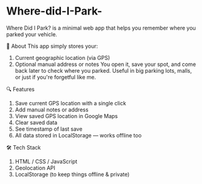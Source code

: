 # Where-did-I-Park-
Where Did I Park? is a minimal web app that helps you remember where you parked your vehicle.

🧭 About
This app simply stores your:
1. Current geographic location (via GPS)
2. Optional manual address or notes
 You open it, save your spot, and come back later to check where you parked. Useful in big parking lots, malls, or just if you're forgetful like me.

🔍 Features

1. Save current GPS location with a single click
2. Add manual notes or address
3. View saved GPS location in Google Maps
4. Clear saved data
5. See timestamp of last save
6. All data stored in LocalStorage — works offline too



🛠️ Tech Stack
1. HTML / CSS / JavaScript
2. Geolocation API
3. LocalStorage (to keep things offline & private)



